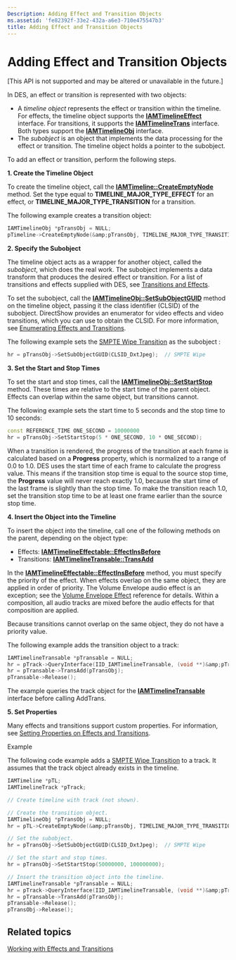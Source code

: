 ```yaml
---
Description: Adding Effect and Transition Objects
ms.assetid: 'fe82392f-33e2-432a-a6e3-710e475547b3'
title: Adding Effect and Transition Objects
---
```


# Adding Effect and Transition Objects

\[This API is not supported and may be altered or unavailable in the future.\]

In DES, an effect or transition is represented with two objects:

-   A *timeline object* represents the effect or transition within the timeline. For effects, the timeline object supports the [**IAMTimelineEffect**](iamtimelineeffect.md) interface. For transitions, it supports the [**IAMTimelineTrans**](iamtimelinetrans.md) interface. Both types support the [**IAMTimelineObj**](iamtimelineobj.md) interface.
-   The *subobject* is an object that implements the data processing for the effect or transition. The timeline object holds a pointer to the subobject.

To add an effect or transition, perform the following steps.

**1. Create the Timeline Object**

To create the timeline object, call the [**IAMTimeline::CreateEmptyNode**](iamtimeline-createemptynode.md) method. Set the type equal to **TIMELINE\_MAJOR\_TYPE\_EFFECT** for an effect, or **TIMELINE\_MAJOR\_TYPE\_TRANSITION** for a transition.

The following example creates a transition object:


```C++
IAMTimelineObj *pTransObj = NULL;
pTimeline->CreateEmptyNode(&amp;pTransObj, TIMELINE_MAJOR_TYPE_TRANSITION);
```



**2. Specify the Subobject**

The timeline object acts as a wrapper for another object, called the *subobject*, which does the real work. The subobject implements a data transform that produces the desired effect or transition. For a list of transitions and effects supplied with DES, see [Transitions and Effects](transitions-and-effects.md).

To set the subobject, call the [**IAMTimelineObj::SetSubObjectGUID**](iamtimelineobj-setsubobjectguid.md) method on the timeline object, passing it the class identifier (CLSID) of the subobject. DirectShow provides an enumerator for video effects and video transitions, which you can use to obtain the CLSID. For more information, see [Enumerating Effects and Transitions](enumerating-effects-and-transitions.md).

The following example sets the [SMPTE Wipe Transition](smpte-wipe-transition.md) as the subobject :


```C++
hr = pTransObj->SetSubObjectGUID(CLSID_DxtJpeg);  // SMPTE Wipe
```



**3. Set the Start and Stop Times**

To set the start and stop times, call the [**IAMTimelineObj::SetStartStop**](iamtimelineobj-setstartstop.md) method. These times are relative to the start time of the parent object. Effects can overlap within the same object, but transitions cannot.

The following example sets the start time to 5 seconds and the stop time to 10 seconds:


```C++
const REFERENCE_TIME ONE_SECOND = 10000000
hr = pTransObj->SetStartStop(5 * ONE_SECOND, 10 * ONE_SECOND);
```



When a transition is rendered, the progress of the transition at each frame is calculated based on a **Progress** property, which is normalized to a range of 0.0 to 1.0. DES uses the start time of each frame to calculate the progress value. This means if the transition stop time is equal to the source stop time, the **Progress** value will never reach exactly 1.0, because the start time of the last frame is slightly than the stop time. To make the transition reach 1.0, set the transition stop time to be at least one frame earlier than the source stop time.

**4. Insert the Object into the Timeline**

To insert the object into the timeline, call one of the following methods on the parent, depending on the object type:

-   Effects: [**IAMTimelineEffectable::EffectInsBefore**](iamtimelineeffectable-effectinsbefore.md)
-   Transitions: [**IAMTimelineTransable::TransAdd**](iamtimelinetransable-transadd.md)

In the [**IAMTimelineEffectable::EffectInsBefore**](iamtimelineeffectable-effectinsbefore.md) method, you must specify the priority of the effect. When effects overlap on the same object, they are applied in order of priority. The Volume Envelope audio effect is an exception; see the [Volume Envelope Effect](volume-envelope-effect.md) reference for details. Within a composition, all audio tracks are mixed before the audio effects for that composition are applied.

Because transitions cannot overlap on the same object, they do not have a priority value.

The following example adds the transition object to a track:


```C++
IAMTimelineTransable *pTransable = NULL;
hr = pTrack->QueryInterface(IID_IAMTimelineTransable, (void **)&amp;pTransable);
hr = pTransable->TransAdd(pTransObj);  
pTransable->Release();
```



The example queries the track object for the [**IAMTimelineTransable**](iamtimelinetransable.md) interface before calling AddTrans.

**5. Set Properties**

Many effects and transitions support custom properties. For information, see [Setting Properties on Effects and Transitions](setting-properties-on-effects-and-transitions.md).

Example

The following code example adds a [SMPTE Wipe Transition](smpte-wipe-transition.md) to a track. It assumes that the track object already exists in the timeline.


```C++
IAMTimeline *pTL;
IAMTimelineTrack *pTrack;

// Create timeline with track (not shown).

// Create the transition object. 
IAMTimelineObj *pTransObj = NULL;
hr = pTL->CreateEmptyNode(&amp;pTransObj, TIMELINE_MAJOR_TYPE_TRANSITION);

// Set the subobject. 
hr = pTransObj->SetSubObjectGUID(CLSID_DxtJpeg);  // SMPTE Wipe

// Set the start and stop times. 
hr = pTransObj->SetStartStop(50000000, 100000000);

// Insert the transition object into the timeline. 
IAMTimelineTransable *pTransable = NULL;
hr = pTrack->QueryInterface(IID_IAMTimelineTransable, (void **)&amp;pTransable);
hr = pTransable->TransAdd(pTransObj);  
pTransable->Release();
pTransObj->Release();
```



## Related topics

<dl> <dt>

[Working with Effects and Transitions](working-with-effects-and-transitions.md)
</dt> </dl>

 

 



